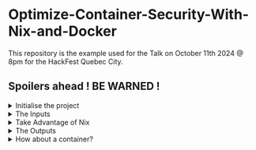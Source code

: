 # Optimize-Container-Security-With-Nix-and-Docker

This repository is the example used for the Talk on October 11th 2024 @ 8pm for the HackFest Quebec City.

## Spoilers ahead ! BE WARNED !

<details>
<summary>Initialise the project</summary>
<br />
  There are multiple templates out there, but I will be using the empty template

  ![image](https://github.com/user-attachments/assets/95db55a4-06d1-4767-8ca4-4932bac7b1f7)

  ```nix
  {
    outputs = {self}: { };
  }
  ```
  It generates a sad empty project. Let's give it some life.
</details>

<details>
<summary>The Inputs</summary>
  Flake uses the input to define the repository from which it will fetch the dependencies.

  ```nix
  {
    inputs = {
      nixpkgs.url = "github:NixOS/nixpkgs/nixos-unstable";
    };

    outputs = { self, nixpkgs }: { };
  }
  ```

  In this case, we are using the unstable `nixpkgs` repository from NixOS.
</details>


<details>
  <summary>Take Advantage of Nix</summary>
  Before talking about the outputs, let's take advantage of Nix multiplatform support.

  ```nix
  {
    inputs = {
      nixpkgs.url = "github:NixOS/nixpkgs/nixos-unstable";
    };

    outputs = { self, nixpkgs }:
    let

      # System types to support.
      supportedSystems = [
        "x86_64-linux"
        "x86_64-darwin"
        "aarch64-linux"
        "aarch64-darwin"
      ];

      # Helper function to generate an attrset '{ x86_64-linux = f "x86_64-linux"; ... }'.
      forAllSystems = nixpkgs.lib.genAttrs supportedSystems;

      # Nixpkgs instantiated for supported system types.
      nixpkgsFor = forAllSystems (system: import nixpkgs { inherit system; });
    in
    {
    };
  }
  ```
  We have no outputs yet, but we are now able to support multiple platforms.

</details>

<details>
<summary>The Outputs</summary>
  Let's define the `outputs` of the project. Let's start by packaging our API for the container.

  ```nix
  {
    inputs = {
      nixpkgs.url = "github:NixOS/nixpkgs/nixos-unstable";
    };

    outputs = { self, nixpkgs }:
    let
      # System types to support.
      supportedSystems = [
        "x86_64-linux"
        "x86_64-darwin"
        "aarch64-linux"
        "aarch64-darwin"
      ];

      # Helper function to generate an attrset '{ x86_64-linux = f "x86_64-linux"; ... }'.
      forAllSystems = nixpkgs.lib.genAttrs supportedSystems;

      # Nixpkgs instantiated for supported system types.
      nixpkgsFor = forAllSystems (system: import nixpkgs { inherit system; });
    in
    {
        packages = forAllSystems(
            system:
            let
                pkgs = nixpkgsFor.${system};
            in
            {
                awesome-api = pkgs.buildGo123Module {
                    pname = "awesome-api";
                    version = "0.1.0";
                    src = "${./src}";

                    vendorHash = "sha256-AAAAAAAAAAAAAAAAAAAAAAAA";
                };
            };
        );
    };
  }
  ```
  Running `nix build .#awesome-api` will build the API for your system if it is supported by Nix.
</details>

<details>
  <summary>How about a container?</summary>

  ```nix
  {
    inputs = {
      nixpkgs.url = "github:NixOS/nixpkgs/nixos-unstable";
    };

    outputs = { self, nixpkgs }:
    let
      # System types to support.
      supportedSystems = [
        "x86_64-linux"
        "x86_64-darwin"
        "aarch64-linux"
        "aarch64-darwin"
      ];

      # Helper function to generate an attrset '{ x86_64-linux = f "x86_64-linux"; ... }'.
      forAllSystems = nixpkgs.lib.genAttrs supportedSystems;

      # Nixpkgs instantiated for supported system types.
      nixpkgsFor = forAllSystems (system: import nixpkgs { inherit system; });
    in
    {
        packages = forAllSystems(
            system:
            let
                pkgs = nixpkgsFor.${system};
            in
            {
                awesome-api = pkgs.buildGo123Module {
                    pname = "awesome-api";
                    version = "0.1.0";
                    src = "${./src}";

                    vendorHash = "sha256-AAAAAAAAAAAAAAAAAAAAAAAA";
                };
                container = pkgs.dockerTools.buildImage {
                  name = "awesome-api-container";
                  tag = "latest";
                  copyToRoot = [
                    self.packages.${system}.awesome-api
                  ];
                  config = {
                    ExposedPorts = {
                      "8080/tcp" = { };
                    };
                    Entrypoint = [ "${self.packages.${system}.awesome-api}/bin/awesome-api" ];
                    Cmd = [ ];
                  };
                  diskSize = 1024;
                };
            };
        );
    };
  }
  ```
</details>
